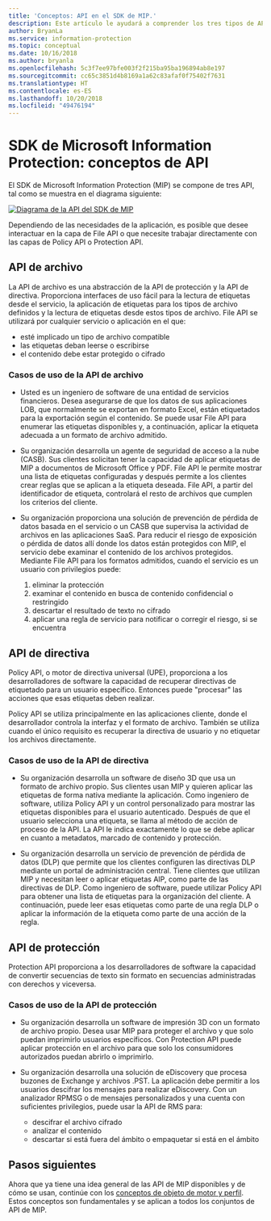```yaml
---
title: 'Conceptos: API en el SDK de MIP.'
description: Este artículo le ayudará a comprender los tres tipos de API en el SDK de MIP, cómo se relacionan entre sí y los casos de uso específicos de cada uno.
author: BryanLa
ms.service: information-protection
ms.topic: conceptual
ms.date: 10/16/2018
ms.author: bryanla
ms.openlocfilehash: 5c3f7ee97bfe003f2f215ba95ba196894ab8e197
ms.sourcegitcommit: cc65c3851d4b8169a1a62c83afaf0f75402f7631
ms.translationtype: HT
ms.contentlocale: es-ES
ms.lasthandoff: 10/20/2018
ms.locfileid: "49476194"
---
```

# <a name="microsoft-information-protection-sdk---api-concepts"></a>SDK de Microsoft Information Protection: conceptos de API

El SDK de Microsoft Information Protection (MIP) se compone de tres API, tal como se muestra en el diagrama siguiente:

[![Diagrama de la API del SDK de MIP](media/concept-apis-use-cases/mip-sdk-components.png)](media/concept-apis-use-cases/mip-sdk-components.png#lightbox)

Dependiendo de las necesidades de la aplicación, es posible que desee interactuar en la capa de File API o que necesite trabajar directamente con las capas de Policy API o Protection API.

## <a name="file-api"></a>API de archivo

La API de archivo es una abstracción de la API de protección y la API de directiva. Proporciona interfaces de uso fácil para la lectura de etiquetas desde el servicio, la aplicación de etiquetas para los tipos de archivo definidos y la lectura de etiquetas desde estos tipos de archivo. File API se utilizará por cualquier servicio o aplicación en el que:

- esté implicado un tipo de archivo compatible
- las etiquetas deban leerse o escribirse
- el contenido debe estar protegido o cifrado

### <a name="file-api-use-cases"></a>Casos de uso de la API de archivo

- Usted es un ingeniero de software de una entidad de servicios financieros. Desea asegurarse de que los datos de sus aplicaciones LOB, que normalmente se exportan en formato Excel, están etiquetados para la exportación según el contenido. Se puede usar File API para enumerar las etiquetas disponibles y, a continuación, aplicar la etiqueta adecuada a un formato de archivo admitido.

- Su organización desarrolla un agente de seguridad de acceso a la nube (CASB). Sus clientes solicitan tener la capacidad de aplicar etiquetas de MIP a documentos de Microsoft Office y PDF. File API le permite mostrar una lista de etiquetas configuradas y después permite a los clientes crear reglas que se aplican a la etiqueta deseada. File API, a partir del identificador de etiqueta, controlará el resto de archivos que cumplen los criterios del cliente.

- Su organización proporciona una solución de prevención de pérdida de datos basada en el servicio o un CASB que supervisa la actividad de archivos en las aplicaciones SaaS. Para reducir el riesgo de exposición o pérdida de datos allí donde los datos están protegidos con MIP, el servicio debe examinar el contenido de los archivos protegidos. Mediante File API para los formatos admitidos, cuando el servicio es un usuario con privilegios puede:

  1. eliminar la protección
  2. examinar el contenido en busca de contenido confidencial o restringido
  3. descartar el resultado de texto no cifrado
  4. aplicar una regla de servicio para notificar o corregir el riesgo, si se encuentra

## <a name="policy-api"></a>API de directiva

Policy API, o motor de directiva universal (UPE), proporciona a los desarrolladores de software la capacidad de recuperar directivas de etiquetado para un usuario específico. Entonces puede "procesar" las acciones que esas etiquetas deben realizar.

Policy API se utiliza principalmente en las aplicaciones cliente, donde el desarrollador controla la interfaz y el formato de archivo. También se utiliza cuando el único requisito es recuperar la directiva de usuario y no etiquetar los archivos directamente. 

### <a name="policy-api-use-cases"></a>Casos de uso de la API de directiva

- Su organización desarrolla un software de diseño 3D que usa un formato de archivo propio. Sus clientes usan MIP y quieren aplicar las etiquetas de forma nativa mediante la aplicación. Como ingeniero de software, utiliza Policy API y un control personalizado para mostrar las etiquetas disponibles para el usuario autenticado. Después de que el usuario selecciona una etiqueta, se llama al método de acción de proceso de la API. La API le indica exactamente lo que se debe aplicar en cuanto a metadatos, marcado de contenido y protección.

- Su organización desarrolla un servicio de prevención de pérdida de datos (DLP) que permite que los clientes configuren las directivas DLP mediante un portal de administración central. Tiene clientes que utilizan MIP y necesitan leer o aplicar etiquetas AIP, como parte de las directivas de DLP. Como ingeniero de software, puede utilizar Policy API para obtener una lista de etiquetas para la organización del cliente. A continuación, puede leer esas etiquetas como parte de una regla DLP o aplicar la información de la etiqueta como parte de una acción de la regla.

## <a name="protection-api"></a>API de protección

Protection API proporciona a los desarrolladores de software la capacidad de convertir secuencias de texto sin formato en secuencias administradas con derechos y viceversa.

### <a name="protection-api-use-cases"></a>Casos de uso de la API de protección

- Su organización desarrolla un software de impresión 3D con un formato de archivo propio. Desea usar MIP para proteger el archivo y que solo puedan imprimirlo usuarios específicos. Con Protection API puede aplicar protección en el archivo para que solo los consumidores autorizados puedan abrirlo o imprimirlo. 

- Su organización desarrolla una solución de eDiscovery que procesa buzones de Exchange y archivos .PST. La aplicación debe permitir a los usuarios descifrar los mensajes para realizar eDiscovery. Con un analizador RPMSG o de mensajes personalizados y una cuenta con suficientes privilegios, puede usar la API de RMS para:
  - descifrar el archivo cifrado
  - analizar el contenido
  - descartar si está fuera del ámbito o empaquetar si está en el ámbito

## <a name="next-steps"></a>Pasos siguientes

Ahora que ya tiene una idea general de las API de MIP disponibles y de cómo se usan, continúe con los [conceptos de objeto de motor y perfil](concept-profile-engine-cpp.md). Estos conceptos son fundamentales y se aplican a todos los conjuntos de API de MIP.